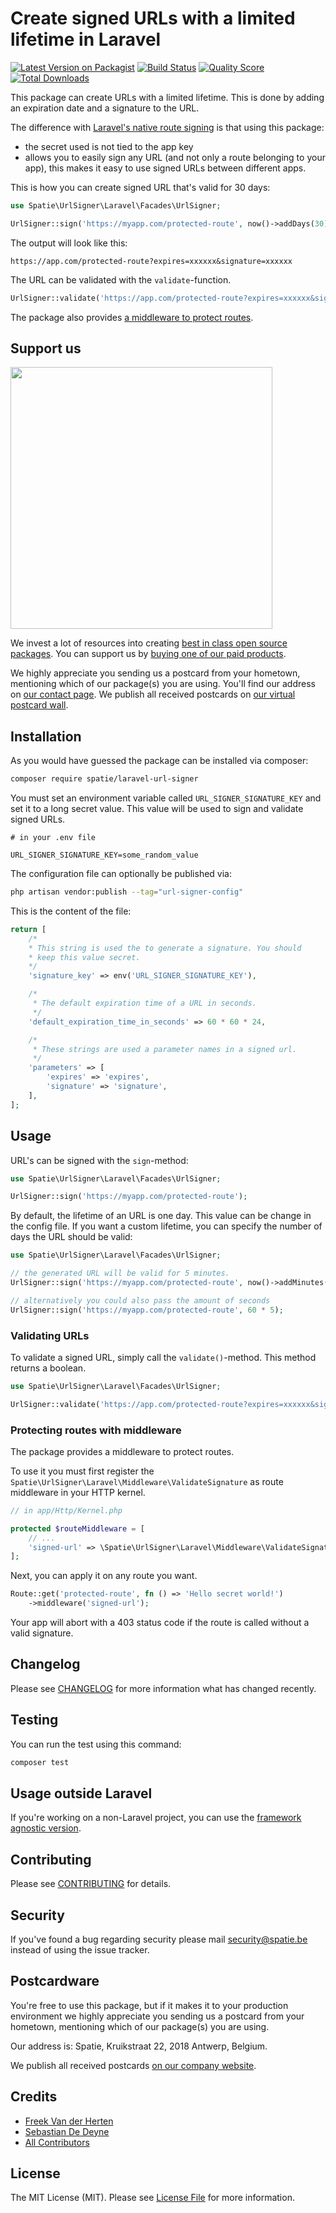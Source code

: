 # Create signed URLs with a limited lifetime in Laravel

[![Latest Version on Packagist](https://img.shields.io/packagist/v/spatie/laravel-url-signer.svg?style=flat-square)](https://packagist.org/packages/spatie/laravel-url-signer)
[![Build Status](https://img.shields.io/travis/spatie/laravel-url-signer.svg?style=flat-square)](https://travis-ci.org/spatie/laravel-url-signer)
[![Quality Score](https://img.shields.io/scrutinizer/g/spatie/laravel-url-signer.svg?style=flat-square)](https://scrutinizer-ci.com/g/spatie/laravel-url-signer)
[![Total Downloads](https://img.shields.io/packagist/dt/spatie/laravel-url-signer.svg?style=flat-square)](https://packagist.org/packages/spatie/laravel-url-signer)

This package can create URLs with a limited lifetime. This is done by adding an expiration date and a signature to the URL.

The difference with [Laravel's native route signing](https://laravel.com/docs/master/urls#signed-urls) is that using this package:

- the secret used is not tied to the app key
- allows you to easily sign any URL (and not only a route belonging to your app), this makes it easy to use signed URLs between different apps.

This is how you can create signed URL that's valid for 30 days:

```php
use Spatie\UrlSigner\Laravel\Facades\UrlSigner;

UrlSigner::sign('https://myapp.com/protected-route', now()->addDays(30);
```

The output will look like this:

```
https://app.com/protected-route?expires=xxxxxx&signature=xxxxxx
```

The URL can be validated with the `validate`-function.

```php
UrlSigner::validate('https://app.com/protected-route?expires=xxxxxx&signature=xxxxxx');
```

The package also provides [a middleware to protect routes](https://github.com/spatie/laravel-url-signer#protecting-routes-with-middleware).

## Support us

[<img src="https://github-ads.s3.eu-central-1.amazonaws.com/laravel-url-signer.jpg?t=1" width="419px" />](https://spatie.be/github-ad-click/laravel-url-signer)

We invest a lot of resources into creating [best in class open source packages](https://spatie.be/open-source). You can support us by [buying one of our paid products](https://spatie.be/open-source/support-us).

We highly appreciate you sending us a postcard from your hometown, mentioning which of our package(s) you are using. You'll find our address on [our contact page](https://spatie.be/about-us). We publish all received postcards on [our virtual postcard wall](https://spatie.be/open-source/postcards).

## Installation

As you would have guessed the package can be installed via composer:

```bash
composer require spatie/laravel-url-signer
```

You must set an environment variable called `URL_SIGNER_SIGNATURE_KEY` and set it to a long secret value. This value will be used to sign and validate signed URLs.

```
# in your .env file

URL_SIGNER_SIGNATURE_KEY=some_random_value
```

The configuration file can optionally be published via:

```bash
php artisan vendor:publish --tag="url-signer-config"
```

This is the content of the file:

```php
return [
    /*
    * This string is used the to generate a signature. You should
    * keep this value secret.
    */
    'signature_key' => env('URL_SIGNER_SIGNATURE_KEY'),

    /*
     * The default expiration time of a URL in seconds.
     */
    'default_expiration_time_in_seconds' => 60 * 60 * 24,

    /*
     * These strings are used a parameter names in a signed url.
     */
    'parameters' => [
        'expires' => 'expires',
        'signature' => 'signature',
    ],
];
```
## Usage

URL's can be signed with the `sign`-method:

```php
use Spatie\UrlSigner\Laravel\Facades\UrlSigner;

UrlSigner::sign('https://myapp.com/protected-route');
```

By default, the lifetime of an URL is one day. This value can be change in the config file.
If you want a custom lifetime, you can specify the number of days the URL should be valid:

```php
use Spatie\UrlSigner\Laravel\Facades\UrlSigner;

// the generated URL will be valid for 5 minutes.
UrlSigner::sign('https://myapp.com/protected-route', now()->addMinutes(5));

// alternatively you could also pass the amount of seconds
UrlSigner::sign('https://myapp.com/protected-route', 60 * 5);
```

### Validating URLs

To validate a signed URL, simply call the `validate()`-method. This method returns a boolean.

```php
use Spatie\UrlSigner\Laravel\Facades\UrlSigner;

UrlSigner::validate('https://app.com/protected-route?expires=xxxxxx&signature=xxxxxx');
```

### Protecting routes with middleware

The package provides a middleware to protect routes.

To use it you must first register the `Spatie\UrlSigner\Laravel\Middleware\ValidateSignature` as route middleware in your HTTP kernel.

```php
// in app/Http/Kernel.php

protected $routeMiddleware = [
    // ...
    'signed-url' => \Spatie\UrlSigner\Laravel\Middleware\ValidateSignature::class,
];
```

Next, you can apply it on any route you want.

```php
Route::get('protected-route', fn () => 'Hello secret world!')
    ->middleware('signed-url');
```

Your app will abort with a 403 status code if the route is called without a valid signature.

## Changelog

Please see [CHANGELOG](CHANGELOG.md) for more information what has changed recently.

## Testing

You can run the test using this command:

```bash
composer test
```

## Usage outside Laravel

If you're working on a non-Laravel project, you can use the [framework agnostic version](https://github.com/spatie/url-signer).

## Contributing

Please see [CONTRIBUTING](https://github.com/spatie/.github/blob/main/CONTRIBUTING.md) for details.

## Security

If you've found a bug regarding security please mail [security@spatie.be](mailto:security@spatie.be) instead of using the issue tracker.

## Postcardware

You're free to use this package, but if it makes it to your production environment we highly appreciate you sending us a postcard from your hometown, mentioning which of our package(s) you are using.

Our address is: Spatie, Kruikstraat 22, 2018 Antwerp, Belgium.

We publish all received postcards [on our company website](https://spatie.be/en/opensource/postcards).

## Credits

- [Freek Van der Herten](https://github.com/freekmurze)
- [Sebastian De Deyne](https://github.com/sebastiandedeyne)
- [All Contributors](../../contributors)

## License

The MIT License (MIT). Please see [License File](LICENSE.md) for more information.

